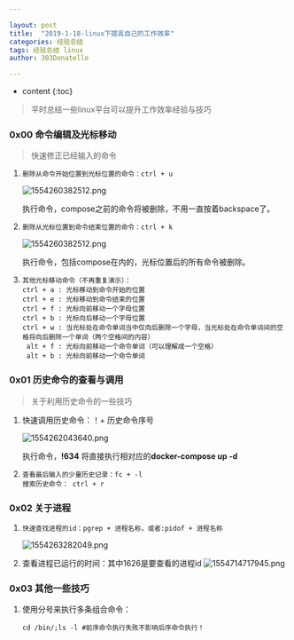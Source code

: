 ```yaml
---

layout: post
title:  "2019-1-18-linux下提高自己的工作效率"
categories: 经验总结
tags: 经验总结 linux
author: 303Donatello

---
```


* content
{:toc}


>平时总结一些linux平台可以提升工作效率经验与技巧





### 0x00 命令编辑及光标移动

> 快速修正已经输入的命令

1. ```
   删除从命令开始位置到光标位置的命令：ctrl + u
   ```

   ![1554260382512.png](https://upload-images.jianshu.io/upload_images/5430312-1d7d7ade8889d4e9.png?imageMogr2/auto-orient/strip%7CimageView2/2/w/1240)

   执行命令，compose之前的命令将被删除，不用一直按着backspace了。 

2. ```
   删除从光标位置到命令结束位置的命令：ctrl + k
   ```

   ![1554260382512.png](https://upload-images.jianshu.io/upload_images/5430312-1d7d7ade8889d4e9.png?imageMogr2/auto-orient/strip%7CimageView2/2/w/1240)

   执行命令，包括compose在内的，光标位置后的所有命令被删除。

3. ```
   其他光标移动命令（不再重复演示）：
   ctrl + a : 光标移动到命令开始的位置
   ctrl + e : 光标移动到命令结束的位置
   ctrl + f : 光标向前移动一个字母位置
   ctrl + b : 光标向后移动一个字母位置
   ctrl + w : 当光标处在命令单词当中仅向后删除一个字母，当光标处在命令单词间的空格将向后删除一个单词（两个空格间的内容）
    alt + f : 光标向前移动一个命令单词（可以理解成一个空格）
    alt + b : 光标向前移动一个命令单词
   ```

### 0x01 历史命令的查看与调用

> 关于利用历史命令的一些技巧

1. 快速调用历史命令：！+ 历史命令序号

   ![1554262043640.png](https://upload-images.jianshu.io/upload_images/5430312-ec64719266793bd2.png?imageMogr2/auto-orient/strip%7CimageView2/2/w/1240)

    执行命令，**!634** 将直接执行相对应的**docker-compose up -d**

2. ```
   查看最后输入的少量历史记录：fc + -l
   搜索历史命令： ctrl + r
   ```


### 0x02 关于进程

1. ```
   快速查找进程的id：pgrep + 进程名称，或者:pidof + 进程名称 
   ```

   ![1554263282049.png](https://upload-images.jianshu.io/upload_images/5430312-843b17b40c656479.png?imageMogr2/auto-orient/strip%7CimageView2/2/w/1240)

2.  查看进程已运行的时间：其中1626是要查看的进程id
   ![1554714717945.png](https://upload-images.jianshu.io/upload_images/5430312-6fd9f8a380e6b8c7.png?imageMogr2/auto-orient/strip%7CimageView2/2/w/1240)




### 0x03 其他一些技巧

1. 使用分号来执行多条组合命令：

   ```
   cd /bin/;ls -l #前序命令执行失败不影响后序命令执行！
   ```

   



